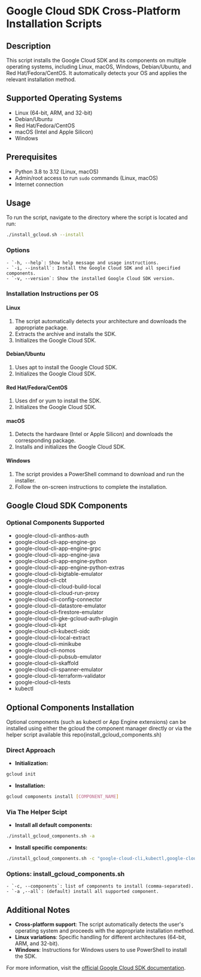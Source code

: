 # Google Cloud SDK Cross-Platform Installation Scripts

## Description

This script installs the Google Cloud SDK and its components on multiple operating systems, including Linux, macOS, Windows, Debian/Ubuntu, and Red Hat/Fedora/CentOS. It automatically detects your OS and applies the relevant installation method.

## Supported Operating Systems

-   Linux (64-bit, ARM, and 32-bit)
-   Debian/Ubuntu
-   Red Hat/Fedora/CentOS
-   macOS (Intel and Apple Silicon)
-   Windows

## Prerequisites

-   Python 3.8 to 3.12 (Linux, macOS)
-   Admin/root access to run `sudo` commands (Linux, macOS)
-   Internet connection

## Usage

To run the script, navigate to the directory where the script is located and run:

```bash
./install_gcloud.sh --install
```

### Options

    - `-h, --help`: Show help message and usage instructions.
    - `-i, --install`: Install the Google Cloud SDK and all specified components.
    - `-v, --version`: Show the installed Google Cloud SDK version.

### Installation Instructions per OS

#### Linux

1. The script automatically detects your architecture and downloads the appropriate package.
2. Extracts the archive and installs the SDK.
3. Initializes the Google Cloud SDK.

#### Debian/Ubuntu

1. Uses apt to install the Google Cloud SDK.
2. Initializes the Google Cloud SDK.

#### Red Hat/Fedora/CentOS

1. Uses dnf or yum to install the SDK.
2. Initializes the Google Cloud SDK.

#### macOS

1. Detects the hardware (Intel or Apple Silicon) and downloads the corresponding package.
2. Installs and initializes the Google Cloud SDK.

#### Windows

1. The script provides a PowerShell command to download and run the installer.
2. Follow the on-screen instructions to complete the installation.

## Google Cloud SDK Components

### Optional Components Supported

-   google-cloud-cli-anthos-auth
-   google-cloud-cli-app-engine-go
-   google-cloud-cli-app-engine-grpc
-   google-cloud-cli-app-engine-java
-   google-cloud-cli-app-engine-python
-   google-cloud-cli-app-engine-python-extras
-   google-cloud-cli-bigtable-emulator
-   google-cloud-cli-cbt
-   google-cloud-cli-cloud-build-local
-   google-cloud-cli-cloud-run-proxy
-   google-cloud-cli-config-connector
-   google-cloud-cli-datastore-emulator
-   google-cloud-cli-firestore-emulator
-   google-cloud-cli-gke-gcloud-auth-plugin
-   google-cloud-cli-kpt
-   google-cloud-cli-kubectl-oidc
-   google-cloud-cli-local-extract
-   google-cloud-cli-minikube
-   google-cloud-cli-nomos
-   google-cloud-cli-pubsub-emulator
-   google-cloud-cli-skaffold
-   google-cloud-cli-spanner-emulator
-   google-cloud-cli-terraform-validator
-   google-cloud-cli-tests
-   kubectl

## Optional Components Installation

Optional components (such as kubectl or App Engine extensions) can be installed using either the gcloud the component manager directly or via the helper script available this repo(install_gcloud_components.sh)

### Direct Approach

-   **Initialization:**

```bash
gcloud init
```

-   **Installation:**

```bash
gcloud components install [COMPONENT_NAME]
```

### Via The Helper Scipt

-   **Install all default components:**

```bash
./install_gcloud_components.sh -a
```

-   **Install specific components:**

```bash
./install_gcloud_components.sh -c "google-cloud-cli,kubectl,google-cloud-cli-app-engine-java"
```

### Options: install_gcloud_components.sh

    - `-c, --components`: list of components to install (comma-separated).
    - `-a ,--all`: (default) install all supported component.

## Additional Notes

-   **Cross-platform support**: The script automatically detects the user's operating system and proceeds with the appropriate installation method.
-   **Linux variations**: Specific handling for different architectures (64-bit, ARM, and 32-bit).
-   **Windows**: Instructions for Windows users to use PowerShell to install the SDK.

For more information, visit the [official Google Cloud SDK documentation](https://cloud.google.com/sdk?hl=en).
